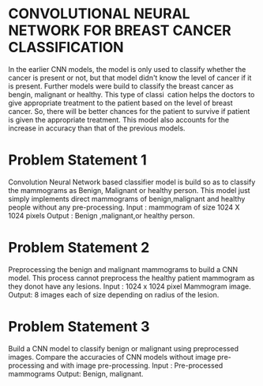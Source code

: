 # CONVOLUTIONAL NEURAL NETWORK FOR BREAST CANCER CLASSIFICATION

In the earlier CNN models, the model is only used to classify whether the
cancer is present or not, but that model didn't know the level of cancer if it
is present. Further models were build to classify the breast cancer as bengin,
malignant or healthy. This type of classi cation helps the doctors to give
appropriate treatment to the patient based on the level of breast cancer. So,
there will be better chances for the patient to survive if patient is given the
appropriate treatment. This model also accounts for the increase in accuracy
than that of the previous models.

# Problem Statement 1
Convolution Neural Network based classifier
model is build so as to classify the mammograms as Benign, Malignant or
healthy person. This model just simply implements direct mammograms of
benign,malignant and healthy people without any pre-processing.
Input : mammogram of size 1024 X 1024 pixels
Output : Benign ,malignant,or healthy person.

# Problem Statement 2
Preprocessing the benign and malignant mammograms to build a CNN model. This process cannot preprocess the healthy
patient mammogram as they donot have any lesions.
Input : 1024 x 1024 pixel Mammogram image.
Output: 8 images each of size depending on radius of the lesion.

# Problem Statement 3
Build a CNN model to classify benign or malignant using preprocessed images. Compare the accuracies of CNN models
without image pre-processing and with image pre-processing.
Input : Pre-processed mammograms
Output: Benign, malignant.
